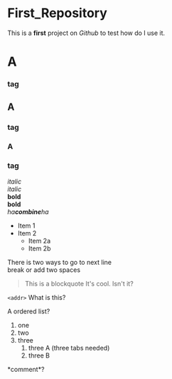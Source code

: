 # First_Repository
This is a **first** project on *Github* to test how do I use it.

# A<h3> tag
## A <h3> tag
### A <h3> tag

*italic*  
_italic_  
**bold**  
__bold__  
_ha**combine**ha_  

* Item 1
* Item 2
  * Item 2a
  * Item 2b
 
 There is two ways to go to next line <br/> break or  add two spaces

> This is a blockquote
> It's cool. Isn't it?

`<addr>` What is this?

A ordered list? <br/>
1. one
1. two 
1. three
   1. three A (three tabs needed)
   1. three B

\*comment*?
